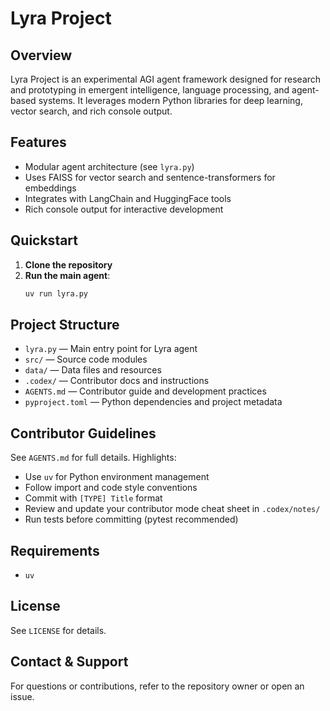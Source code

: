 # Lyra Project

## Overview
Lyra Project is an experimental AGI agent framework designed for research and prototyping in emergent intelligence, language processing, and agent-based systems. It leverages modern Python libraries for deep learning, vector search, and rich console output.

## Features
- Modular agent architecture (see `lyra.py`)
- Uses FAISS for vector search and sentence-transformers for embeddings
- Integrates with LangChain and HuggingFace tools
- Rich console output for interactive development

## Quickstart
1. **Clone the repository**
3. **Run the main agent**:
   ```bash
   uv run lyra.py
   ```

## Project Structure
- `lyra.py` — Main entry point for Lyra agent
- `src/` — Source code modules
- `data/` — Data files and resources
- `.codex/` — Contributor docs and instructions
- `AGENTS.md` — Contributor guide and development practices
- `pyproject.toml` — Python dependencies and project metadata

## Contributor Guidelines
See `AGENTS.md` for full details. Highlights:
- Use `uv` for Python environment management
- Follow import and code style conventions
- Commit with `[TYPE] Title` format
- Review and update your contributor mode cheat sheet in `.codex/notes/`
- Run tests before committing (pytest recommended)

## Requirements
- `uv`

## License
See `LICENSE` for details.

## Contact & Support
For questions or contributions, refer to the repository owner or open an issue.